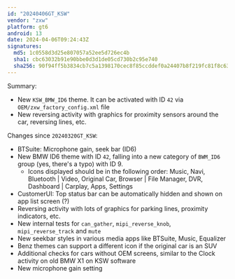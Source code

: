 ```yaml
---
id: "20240406GT_KSW"
vendor: "zxw"
platform: gt6
android: 13
date: 2024-04-06T09:24:43Z
signatures:
  md5: 1c0558d3d25e807057a52ee5d726ec4b
  sha1: cbc63032b91e90bbe0d3d1de05cd730b2c95e740
  sha256: 90f94ff5b3834cb7c5a1398170cec8f85ccddef0a24407b8f219fc81f8c63aa6
---
```

Summary:
- New `KSW_BMW_ID6` theme. It can be activated with ID `42` via `OEM/zxw_factory_config.xml` file
- New reversing activity with graphics for proximity sensors around the car, reversing lines, etc.

Changes since `20240320GT_KSW`:
- BTSuite: Microphone gain, seek bar (ID6)
- New BMW ID6 theme with ID `42`, falling into a new category of `BWM_ID6` group (yes, there's a typo) with ID 9.
    - Icons displayed should be in the following order: Music, Navi, Bluetooth | Video, Original Car, Browser | File Manager, DVR, Dashboard | Carplay, Apps, Settings
- CustomerUI: Top status bar can be automatically hidden and shown on app list screen (?)
- Reversing activity with lots of graphics for parking lines, proximity indicators, etc.
- New internal tests for `can_gather`, `mipi_reverse_knob`, `mipi_reverse_track` and `mute`
- New seekbar styles in various media apps like BTSuite, Music, Equalizer
- Benz themes can support a different icon if the original car is an SUV
- Additional checks for cars without OEM screens, similar to the Clock activity on old BMW X1 on KSW software
- New microphone gain setting